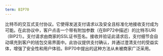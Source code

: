 ```yaml
---
term: BIP70
---
```


比特币的交互式支付协议。它使得发送支付请求以及安全且标准化地接收支付成为可能。在此协议中，客户点击一个带有附加参数（在BIP72中描述）的比特币URI（BIP21）。支付请求由商家的SSL证书签名。接收并验证此请求后，支付细节会自动填充到客户的钱包交易界面中。此协议提供支付确认，并通过澄清支付的受益实体，增强了安全性和用户体验。BIP70中提出的这种方法从未被商家广泛采用。